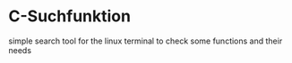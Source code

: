 # C-Suchfunktion
simple search tool for the linux terminal to check some functions and their needs 
